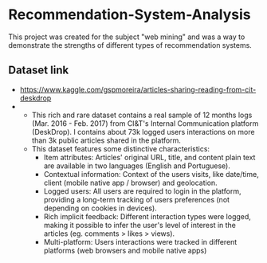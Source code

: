 # Recommendation-System-Analysis
This project was created for the subject "web mining" and was a way to demonstrate the strengths of different types of recommendation systems.
## Dataset link
  + https://www.kaggle.com/gspmoreira/articles-sharing-reading-from-cit-deskdrop
  + + This rich and rare dataset contains a real sample of 12 months logs (Mar. 2016 - Feb. 2017) from CI&T's Internal Communication platform (DeskDrop). I contains about 73k logged users interactions on more than 3k public articles shared in the platform.
    + This dataset features some distinctive characteristics:
      + Item attributes: Articles' original URL, title, and content plain text are available in two languages (English and Portuguese).
      + Contextual information: Context of the users visits, like date/time, client (mobile native app / browser) and geolocation.
      + Logged users: All users are required to login in the platform, providing a long-term tracking of users preferences (not depending on cookies in devices).
      + Rich implicit feedback: Different interaction types were logged, making it possible to infer the user's level of interest in the articles (eg. comments > likes > views).
      + Multi-platform: Users interactions were tracked in different platforms (web browsers and mobile native apps)
